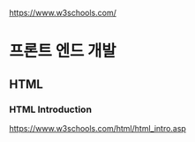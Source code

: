 https://www.w3schools.com/

# 프론트 엔드 개발

## HTML

### HTML Introduction
https://www.w3schools.com/html/html_intro.asp

